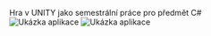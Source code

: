 Hra v UNITY jako semestrální práce pro předmět C# <br>
![Ukázka aplikace](https://github.com/user-attachments/assets/d934290e-4533-4b17-a203-e003a2742896)
![Ukázka aplikace](https://github.com/user-attachments/assets/6dae92e2-8d11-44b8-bf7e-04d912154c09)

